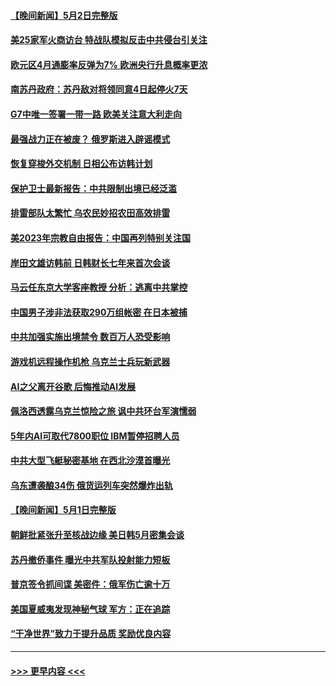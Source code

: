 #### [【晚间新闻】5月2日完整版](../pages/prog202/a103703863.md?t=05031543) 
#### [美25家军火商访台 特战队模拟反击中共侵台引关注](../pages/prog202/a103703862.md?t=05031543) 
#### [欧元区4月通膨率反弹为7% 欧洲央行升息概率更浓](../pages/prog202/a103703891.md?t=05031543) 
#### [南苏丹政府：苏丹敌对将领同意4日起停火7天](../pages/prog202/a103703861.md?t=05031543) 
#### [G7中唯一签署一带一路 欧美关注意大利走向](../pages/prog202/a103703837.md?t=05031543) 
#### [最强战力正在被废？ 俄罗斯进入辟谣模式](../pages/prog202/a103703740.md?t=05031543) 
#### [恢复穿梭外交机制 日相公布访韩计划](../pages/prog202/a103703752.md?t=05031543) 
#### [保护卫士最新报告：中共限制出境已经泛滥](../pages/prog202/a103703743.md?t=05031543) 
#### [排雷部队太繁忙 乌农民妙招农田高效排雷](../pages/prog202/a103703744.md?t=05031543) 
#### [美2023年宗教自由报告：中国再列特别关注国](../pages/prog202/a103703556.md?t=05031543) 
#### [岸田文雄访韩前 日韩财长七年来首次会谈](../pages/prog202/a103703540.md?t=05031543) 
#### [马云任东京大学客座教授 分析：逃离中共掌控](../pages/prog202/a103703546.md?t=05031543) 
#### [中国男子涉非法获取290万组帐密 在日本被捕](../pages/prog202/a103703456.md?t=05031543) 
#### [中共加强实施出境禁令 数百万人恐受影响](../pages/prog202/a103703383.md?t=05031543) 
#### [游戏机远程操作机枪 乌克兰士兵玩新武器](../pages/prog202/a103703377.md?t=05031543) 
#### [AI之父离开谷歌 后悔推动AI发展](../pages/prog202/a103703374.md?t=05031543) 
#### [佩洛西透露乌克兰惊险之旅 讽中共环台军演懦弱](../pages/prog202/a103703257.md?t=05031543) 
#### [5年内AI可取代7800职位 IBM暂停招聘人员](../pages/prog202/a103703229.md?t=05031543) 
#### [中共大型飞艇秘密基地 在西北沙漠首曝光](../pages/prog202/a103703219.md?t=05031543) 
#### [乌东遭袭酿34伤 俄货运列车突然爆炸出轨](../pages/prog202/a103703202.md?t=05031543) 
#### [【晚间新闻】5月1日完整版](../pages/prog202/a103703118.md?t=05031543) 
#### [朝鲜批紧张升至核战边缘 美日韩5月密集会谈](../pages/prog202/a103703122.md?t=05031543) 
#### [苏丹撤侨事件 曝光中共军队投射能力短板](../pages/prog202/a103703125.md?t=05031543) 
#### [普京签令抓间谍 美密件：俄军伤亡逾十万](../pages/prog202/a103703127.md?t=05031543) 
#### [美国夏威夷发现神秘气球 军方：正在追踪](../pages/prog202/a103703112.md?t=05031543) 
#### [“干净世界”致力于提升品质 奖励优良内容](../pages/prog202/a103703092.md?t=05031543) 

----
#### [ >>> 更早内容 <<< ](../indexes/prog202-earlier.md)
